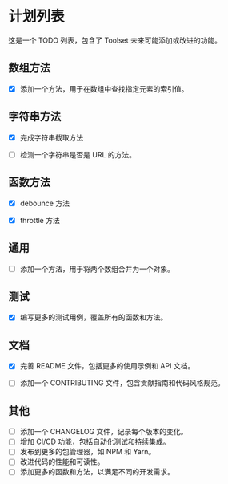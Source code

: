 # 计划列表

这是一个 TODO 列表，包含了 Toolset 未来可能添加或改进的功能。



## 数组方法

- [x] 添加一个方法，用于在数组中查找指定元素的索引值。



## 字符串方法

- [x] 完成字符串截取方法
- [ ] 检测一个字符串是否是 URL 的方法。



## 函数方法

- [x] debounce 方法
- [x] throttle 方法



## 通用

- [ ] 添加一个方法，用于将两个数组合并为一个对象。



## 测试

- [x] 编写更多的测试用例，覆盖所有的函数和方法。



## 文档

- [x] 完善 README 文件，包括更多的使用示例和 API 文档。
- [ ] 添加一个 CONTRIBUTING 文件，包含贡献指南和代码风格规范。



## 其他

- [ ] 添加一个 CHANGELOG 文件，记录每个版本的变化。
- [ ] 增加 CI/CD 功能，包括自动化测试和持续集成。
- [ ] 发布到更多的包管理器，如 NPM 和 Yarn。
- [ ] 改进代码的性能和可读性。
- [ ] 添加更多的函数和方法，以满足不同的开发需求。